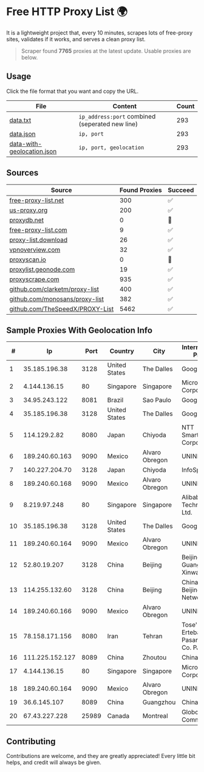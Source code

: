 
# Free HTTP Proxy List 🌍

It is a lightweight project that, every 10 minutes, scrapes lots of free-proxy sites, validates if it works, and serves a clean proxy list.


> Scraper found **7765** proxies at the latest update. Usable proxies are below.

## Usage

Click the file format that you want and copy the URL.


|File|Content|Count|
|----|-------|-----|
|[data.txt](https://raw.githubusercontent.com/themiralay/Proxy-List-World/master/data.txt)|`ip_address:port` combined (seperated new line)|293|
|[data.json](https://raw.githubusercontent.com/themiralay/Proxy-List-World/master/data.json)|`ip, port`|293|
|[data-with-geolocation.json](https://raw.githubusercontent.com/themiralay/Proxy-List-World/master/data-with-geolocation.json)|`ip, port, geolocation`|293|

## Sources

|Source|Found Proxies|Succeed|
|------|-------------|-------|
|[free-proxy-list.net](https://free-proxy-list.net)|300|✅|
|[us-proxy.org](https://www.us-proxy.org)|200|✅|
|[proxydb.net](http://proxydb.net)|0|🚫|
|[free-proxy-list.com](https://free-proxy-list.com/?page=&port=&type%5B%5D=http&type%5B%5D=https&up_time=0&search=Search)|9|✅|
|[proxy-list.download](https://www.proxy-list.download/HTTP)|26|✅|
|[vpnoverview.com](https://vpnoverview.com/privacy/anonymous-browsing/free-proxy-servers)|32|✅|
|[proxyscan.io](https://www.proxyscan.io)|0|🚫|
|[proxylist.geonode.com](https://proxylist.geonode.com/api/proxy-list?limit=300&page=1&sort_by=lastChecked&sort_type=desc&protocols=http,https)|19|✅|
|[proxyscrape.com](https://api.proxyscrape.com/v2/?request=displayproxies&protocol=http&timeout=10000&country=all&ssl=all&anonymity=all)|935|✅|
|[github.com/clarketm/proxy-list](https://raw.githubusercontent.com/clarketm/proxy-list/master/proxy-list-raw.txt)|400|✅|
|[github.com/monosans/proxy-list](https://raw.githubusercontent.com/monosans/proxy-list/main/proxies/http.txt)|382|✅|
|[github.com/TheSpeedX/PROXY-List](https://raw.githubusercontent.com/TheSpeedX/PROXY-List/master/http.txt)|5462|✅|


## Sample Proxies With Geolocation Info

|#|Ip|Port|Country|City|Internet Service Provider|
|-|--|----|-------|----|-------------------------|
|1|35.185.196.38|3128|United States|The Dalles|Google LLC|
|2|4.144.136.15|80|Singapore|Singapore|Microsoft Corporation|
|3|34.95.243.122|8081|Brazil|Sao Paulo|Google LLC|
|4|35.185.196.38|3128|United States|The Dalles|Google LLC|
|5|114.129.2.82|8080|Japan|Chiyoda|NTT SmartConnect Corporation|
|6|189.240.60.163|9090|Mexico|Alvaro Obregon|UNINET|
|7|140.227.204.70|3128|Japan|Chiyoda|InfoSphere|
|8|189.240.60.168|9090|Mexico|Alvaro Obregon|UNINET|
|9|8.219.97.248|80|Singapore|Singapore|Alibaba (US) Technology Co., Ltd.|
|10|35.185.196.38|3128|United States|The Dalles|Google LLC|
|11|189.240.60.164|9090|Mexico|Alvaro Obregon|UNINET|
|12|52.80.19.207|3128|China|Beijing|Beijing Guanghuan Xinwang Digital|
|13|114.255.132.60|3128|China|Beijing|China Unicom Beijing Province Network|
|14|189.240.60.166|9090|Mexico|Alvaro Obregon|UNINET|
|15|78.158.171.156|8080|Iran|Tehran|Tose'h Fanavari Ertebabat Pasargad Arian Co. PJS|
|16|111.225.152.127|8089|China|Zhoutou|China Telecom|
|17|4.144.136.15|80|Singapore|Singapore|Microsoft Corporation|
|18|189.240.60.164|9090|Mexico|Alvaro Obregon|UNINET|
|19|36.6.145.107|8089|China|Guangzhou|Chinanet|
|20|67.43.227.228|25989|Canada|Montreal|GloboTech Communications|



## Contributing

Contributions are welcome, and they are greatly appreciated! Every
little bit helps, and credit will always be given.

